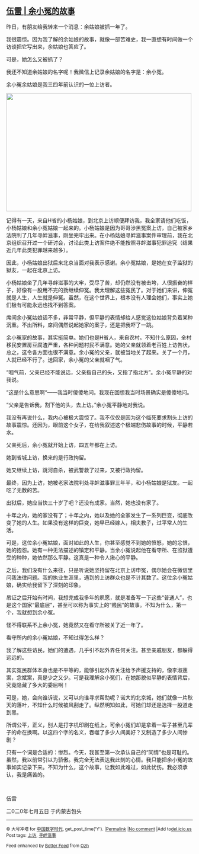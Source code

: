 <!--1594171950000-->
[伍雷 | 余小冤的故事](https://chinadigitaltimes.net/chinese/2020/07/%e4%bc%8d%e9%9b%b7-%e4%bd%99%e5%b0%8f%e5%86%a4%e7%9a%84%e6%95%85%e4%ba%8b/)
------

<p>昨日，有朋友给我转来一个消息：余姑娘被抓一年了。</p><p>我很震惊。因为我了解的余姑娘的故事，就像一部苦难史，我一直想有时间做一个访谈把它写出来，余姑娘也答应了。</p><p>可是，她怎么又被抓了？</p><p>我还不知道余姑娘的名字呢！我微信上记录余姑娘的名字是：余小冤。</p><p>余小冤余姑娘是我三四年前认识的一位上访者。</p><p><img class="aligncenter wp-image-649460" src="https://chinadigitaltimes.net/chinese/files/2020/07/国家信访局-300x191.png" alt="" width="500" height="319" srcset="https://chinadigitaltimes.net/chinese/files/2020/07/国家信访局-300x191.png 300w, https://chinadigitaltimes.net/chinese/files/2020/07/国家信访局-1024x652.png 1024w, https://chinadigitaltimes.net/chinese/files/2020/07/国家信访局-768x489.png 768w, https://chinadigitaltimes.net/chinese/files/2020/07/国家信访局.png 1080w" sizes="(max-width: 500px) 100vw, 500px" /></p><p>记得有一天，来自H省的小杨姑娘，到北京上访顺便拜访我，我全家请他们吃饭，小杨姑娘和余小冤姑娘一起来的。小杨姑娘是因为哥哥涉黑冤案上访，自己被家乡法院判了几年寻衅滋事，刚坐完牢出来。在小杨姑娘寻衅滋事案件审理前，我在北京组织召开过一个研讨会，讨论此类上访案件绝不能按照寻衅滋事犯罪追究（结果近几年此类犯罪越来越多）。</p><p>因此，小杨姑娘出狱后来北京当面对我表示感谢。余小冤姑娘，是她在女子监狱的狱友，一起在北京上访。</p><p>小杨姑娘坐了几年寻衅滋事的大牢，受尽了苦，却仍然没有被击垮，人很振奋的样子，好像有一股用不完的劲继续伸冤。我太理解这些冤民了。对于她们来讲，伸冤就是人生，人生就是伸冤。虽然，在这个世界上，根本没有人理会她们，事实上她们极有可能永远也找不到答案。</p><p>席间余小冤姑娘话不多，非常平静，但平静的表情却给人感觉这位姑娘背负着某种沉重。不出所料，席间偶然说起她家的案子，还是把我吓了一跳。</p><p>余小冤家的故事，其实挺简单。她们也是H省人，来自农村。不知什么原因，全村移民安置房豆腐渣严重，各种问题村民不满意。她的父亲就领着老百姓上访告状，总之，这令各方面也很不满意。余小冤的父亲，就被当地关了起来。关了一个月，人就已经不行了。送回家，余小冤的父亲就咽了气。</p><p>“咽气前，父亲已经不能说话，父亲指自己的头，又指了指北方”。余小冤平静的对我说。</p><p>“这是什么意思啊“——我当时傻傻地问。我现在回想我当时场景确实是傻傻地问。</p><p>“父亲是告诉我，割下他的头，去上访。”余小冤平静地对我说。</p><p>我没有再说什么，我内心被极大震惊了。我不仅仅是因为这个临死要求割头上访的故事震惊。还因为，眼前这个女子，在给我叙述这个极端悲伤故事的时候，平静若水。</p><p>父亲死后，余小冤就开始上访，四五年都在上访。</p><p>她到省城上访，换来的是行政拘留。</p><p>她又继续上访，跳河自杀，被武警救了过来，又被行政拘留。</p><p>最终，因为上访，她被老家法院判处寻衅滋事罪三年半，和小杨姑娘是狱友。一起吃了无数的苦。</p><p>出狱后，她应当快三十岁了吧？还没有成家。当然，她也没有家了。</p><p>十年之内，她的家没有了；十年之内，她以及她的全家发生了一系列巨变，彻底改变了她的人生。如果没有这样的巨变，她早已经嫁人，相夫教子，过平常人的生活。</p><p>可是，这位余小冤姑娘，面对如此的人生，你甚至感觉不到她的愤怒，她的忿恨，她的抱怨。她有一种无法描述的镇定和平静。当余小冤说起他在看守所、在监狱遭受的种种，她依然那么平静。这真是一种令人揪心的平静。</p><p>之后，我们没有什么来往，只是听说她坚持留在北京上访申冤，偶尔她会在微信里问我法律问题。我的执业生涯里，遇到的上访群众也是不计其数了。这位余小冤姑娘，确实给我留下了深刻的印象。</p><p>吊证之后开始有时间，我想完成我多年的夙愿，就是准备写一下这些“普通人”，也是这个国家“最底层”，甚至可以称为事实上的“贱民”的故事。不知为什么，第一个，我就想到余小冤。</p><p>怪不得联系不上余小冤，她竟然又在看守所被关了近一年了。</p><p>看守所内的余小冤姑娘，不知过得怎么样？</p><p>我了解这些访民，她们的遭遇，几乎引不起外界任何关注。甚至亲戚朋友，都躲得远远的。</p><p>其实冤民群体本身也是不平等的，能够引起外界关注给予声援支持的，像李淑莲案，念斌案，真是少之又少。可是我理解余小冤们，在她那貌似平静的表情背后，究竟隐藏了多大的委屈啊！</p><p>可是，她，会向谁诉说，又可以向谁寻求帮助呢？诺大的北京城，她们就像一片秋天的落叶，不知什么时候被风刮走了。纵然明知如此，可她们却还是选择一股道走到黑。</p><p>所谓公平，正义，别人是打字机印刷在纸上，可余小冤们却是拿着一辈子甚至几辈子的命在换啊。以这四个字的名义，吞噬了多少人间美好？又制造了多少人间惨剧？</p><p>只有一个词是合适的：惨烈。今天，我甚至第一次承认自己的“同情”也是可耻的。虽然，我以前常引以为骄傲。我完全无法表达我此刻的心情。我只能把余小冤的故事如实记录下来。不知为什么，这个故事，让我如此难过，如此忧伤。我必须承认，我是痛苦的。</p><p>&nbsp;</p><p>伍雷</p><p>二0二0年七月五日 于内蒙古包头</p><hr /><p><small>&copy; 大号冲塔 for <a href="https://chinadigitaltimes.net/chinese">中国数字时代</a>, get_post_time('Y'). |<a href="https://chinadigitaltimes.net/chinese/2020/07/%e4%bc%8d%e9%9b%b7-%e4%bd%99%e5%b0%8f%e5%86%a4%e7%9a%84%e6%95%85%e4%ba%8b/">Permalink</a> |<a href="https://chinadigitaltimes.net/chinese/2020/07/%e4%bc%8d%e9%9b%b7-%e4%bd%99%e5%b0%8f%e5%86%a4%e7%9a%84%e6%95%85%e4%ba%8b/#comments">No comment</a> |Add to<a href="http://del.icio.us/post?url=https://chinadigitaltimes.net/chinese/2020/07/%e4%bc%8d%e9%9b%b7-%e4%bd%99%e5%b0%8f%e5%86%a4%e7%9a%84%e6%95%85%e4%ba%8b/&amp;title=伍雷 | 余小冤的故事">del.icio.us</a><br/>Post tags: <a href="https://chinadigitaltimes.net/chinese/tag/%e4%b8%8a%e8%ae%bf/" rel="tag">上访</a>, <a href="https://chinadigitaltimes.net/chinese/tag/%e5%af%bb%e8%a1%85%e6%bb%8b%e4%ba%8b/" rel="tag">寻衅滋事</a><br/></small></p><p><small>Feed enhanced by <a href='http://planetozh.com/blog/my-projects/wordpress-plugin-better-feed-rss/'>Better Feed</a> from  <a href='http://planetozh.com/blog/'>Ozh</a></small></p>
